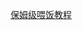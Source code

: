 [保姆级喂饭教程](https://mirror.xyz/0xF029D34A66B5D0AB2FFD11adA61E3b954c09843d/HnC1c4bHH9AxquwbIJwKlZiymxhv0tfWLQboKkoXwDM)